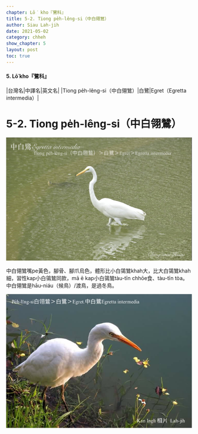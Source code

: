 ```yaml
---
chapter: Lō͘ kho『鷺科』
title: 5-2. Tiong pe̍h-lêng-si（中白翎鷥）
author: Siau Lah-jih
date: 2021-05-02
category: chheh
show_chapter: 5
layout: post
toc: true
---
```


#### 5. Lō͘ kho『鷺科』

|台灣名|中譯名|英文名|
|Tiong pe̍h-lêng-si（中白翎鷥）|白鷺|Egret（Egretta intermedia）|


# 5-2. Tiong pe̍h-lêng-si（中白翎鷥）

![](../too5/05/05-2-1.中白鴒鷥.jpg)

中白翎鷥嘴pe黃色，腳骨、腳爪烏色，體形比小白鴒鷥khah大，比大白鴒鷥khah細，習性kap小白鴒鷥同款，mā ē kap小白鴒鷥tàu-tīn chhōe食、tàu-tīn tòa。中白翎鷥是hāu-niáu（候鳥）/渡鳥，是過冬鳥。

![](../too5/05/05-2-2.中白鴒鷥.jpg)


